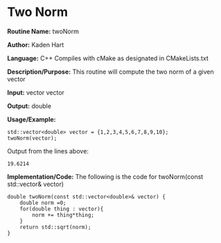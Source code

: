 # Two Norm

**Routine Name:**           twoNorm

**Author:** Kaden Hart

**Language:** C++ Compiles with cMake as designated in CMakeLists.txt

**Description/Purpose:** This routine will compute the two norm of a given vector

**Input:** vector<double> vector

**Output:** double

**Usage/Example:**  

    std::vector<double> vector = {1,2,3,4,5,6,7,8,9,10};  
    twoNorm(vector);  


Output from the lines above:

    19.6214

**Implementation/Code:** The following is the code for twoNorm(const std::vector<double>& vector)

    double twoNorm(const std::vector<double>& vector) {
        double norm =0;
        for(double thing : vector){
            norm += thing*thing;
        }
        return std::sqrt(norm);
    }
